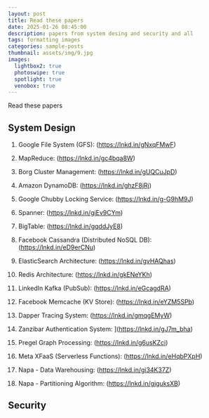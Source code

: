 ```yaml
---
layout: post
title: Read these papers
date: 2025-01-26 08:45:00
description: papers from system desing and security and all
tags: formatting images
categories: sample-posts
thumbnail: assets/img/9.jpg
images:
  lightbox2: true
  photoswipe: true
  spotlight: true
  venobox: true
---
```

Read these papers


System Design
-------------
1. Google File System (GFS): 
(https://lnkd.in/gNxqFMwF)

2. MapReduce:  (https://lnkd.in/gc4bqa8W)

3. Borg Cluster Management: 
 (https://lnkd.in/gUQCuJpD)

4. Amazon DynamoDB: 
(https://lnkd.in/ghzF8jRj)

5. Google Chubby Locking Service: 
(https://lnkd.in/g-G9hM9J)

6. Spanner: 
(https://lnkd.in/giEv9CYm)

7. BigTable: 
(https://lnkd.in/gqddJyE8)

8. Facebook Cassandra (Distributed NoSQL DB): 
 (https://lnkd.in/eD9erCNu)

9. ElasticSearch Architecture: 
(https://lnkd.in/gvHAQhas)

10. Redis Architecture: 
 (https://lnkd.in/gkENeYKh)

11. LinkedIn Kafka (PubSub): 
 (https://lnkd.in/eGcagdRA)

12. Facebook Memcache (KV Store): 
(https://lnkd.in/eYZM5SPb)

13. Dapper Tracing System: 
(https://lnkd.in/gmqgEMyW)

14. Zanzibar Authentication System: 
](https://lnkd.in/gJ7m_bha)

15. Pregel Graph Processing: 
(https://lnkd.in/g6usKZci)

16. Meta XFaaS (Serverless Functions): 
 (https://lnkd.in/eHqbPXpH)

17. Napa - Data Warehousing: 
(https://lnkd.in/gi34K37Z)

18. Napa - Partitioning Algorithm: 
(https://lnkd.in/gjguksXB)

Security
--------
